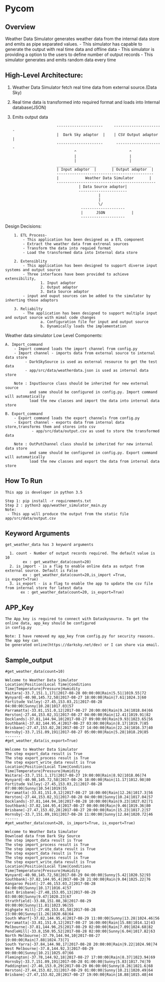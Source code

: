 # Pycom
Overview
--------
  Weather Data Simulator generates weather data from the internal data store and emits as pipe separated values.
    - This simulator has capable to generate the output with real time data and offline data 
    - This simulator is providing a option to the users to define number of output records
    - This simulator generates and emits random data every time
         
High-Level Architecture: 
-----------------------
 1. Weather Data Simulator fetch real time  data from external source.(Data Sky)
 2. Real time data is transformed into required format and loads into Internal database(JSON)
 3. Emits output data
    
            
                            ---------------------     ----------------------
                            |  Dark Sky adaptor  |    | CSV Output adaptor |
                            ---------------------      ---------------------
                                    ^                        ^
                                    |                        |
                                    |                        |
                            __________________       __________________
                            | Input adaptor  |       | Output adaptor  |
                            --------------------------------------------
                            |            Weather Data Simulator       |
                            ---------------------------------------------
                                      | Data Source adaptor|
                                      ----------------------  
                                               |
                                               |
                                               \/
                                       --------------------
                                       |      JSON            |
                                       --------------------                                      
                                                                      
  Design Decisions:
     
        1. ETL Process-
            - This application has been designed as a ETL component
            - Extract the weather data from extrenal sources
            - Transform the data into requied format
            - Load the transformed data into Internal data store
            
        2. Extensiblity 
            - This application has been designed to support diverse input systems and output source
            - Three interfaces have been provided to achieve extensibility,
                    1. Input adaptor
                    2. Output adaptor
                    3. Data Source adaptor
            - input and ouput sources can be added to the simulator by inherting those adaptors  
             
        3. Reliabilty
            - The application has been designed to support multiple input and output source with mimal code changes
                    a. Configuration file for input and output source
                    b. Dynamically loads the implementation
      
  
  Weather data simulator Low Level Components:
  
    A. Import_command
        - Import command loads the import channel from config.py
        - Import channel - imports data from external source to internal data store
             - DarkSkySource is used as external resource to get the test data
             - app/src/data/weatherdata.json is used as internal data store
        
        Note : InputSource class should be inherited for new external source
               and same should be configured in config.py. Import command will automatically
               load the new classes and import the data into internal data store
        
    B. Export_command
        - Export command loads the export channels from config.py
        - Export channel - exports data from internal data store,transforms them and stores into csv
                - app/src/data/output.csv as used to store the transformed data
                
        Note : OutPutChannel class should be inherited for new internal data store
               and same should be configured in config.py. Export command will automatically
               load the new classes and export the data from internal data store
               
How To Run
----------
    This app is developer in python 3.5
    
    Step 1: pip install -r requirements.txt
    Step 2 : python3 app/weather_simulator_main.py
    Note:
     - This app will produce the output from the static file app/src/data/output.csv

Keyword Arguments
-----------------
    get_weather_data has 3 keyword arguments 
    
      1. count - Number of output records required. The default value is 10
            ex : get_weather_data(count=20)
      2. is_import - is a flag to enable online data as output from external source. Default is False
            ex : get_weather_data(count=20,is_import =True, is_export=True)
      3. is_export - is a flag to enable the app to update the csv file from internal store for latest data
           ex : get_weather_data(count=20, is_export=True)
APP_Key
-------
    The App_key is required to connect with Dataskysource. To get the online data, app_key should be configured
    in config.py
    
    Note: I have removed my app_key from config.py for security reasons. The app key can 
    be generated online(https://darksky.net/dev) or I can share via email.

Sample_output
-------------
    #get_weather_data(count=10)
    
    Welcome to Weather Data Simulator
    Location|Position|Local Time|Conditions Time|Temperature|Pressure|Humidity
    Waitara|-33.7,151.1,171|2017-08-28 00:00:00|Rain|5.51|1019.55|72
    Wynyard|-40.98,145.72,58|2017-08-27 18:00:00|Rain|7.61|1024.3|60
    Fortitude Valley|-27.45,153.03,21|2017-08-28 04:00:00|Sunny|10.28|1017.03|57
    Parramatta|-33.81,151.0,12|2017-08-27 20:00:00|Rain|9.24|1018.84|66
    Herston|-27.44,153.02,31|2017-08-27 04:00:00|Rain|12.41|1019.91|82
    Docklands|-37.81,144.94,10|2017-08-27 09:00:00|Rain|9.93|1023.65|56
    Southbank|-37.82,144.95,4|2017-08-27 03:00:00|Rain|8.17|1019.7|85
    Brisbane|-27.47,153.02,28|2017-08-27 14:00:00|Rain|22.24|1016.37|40
    Hornsby|-33.7,151.09,191|2017-08-27 05:00:00|Rain|5.28|1018.29|85
    -------
    #get_weather_data(is_export=True)
    
    Welcome to Weather Data Simulator
    The step export_data result is True 
    The step export_process result is True 
    The step export_write_data result is True 
    Location|Position|Local Time|Conditions Time|Temperature|Pressure|Humidity
    Waitara|-33.7,151.1,171|2017-08-27 19:00:00|Rain|8.92|1018.06|74
    Wynyard|-40.98,145.72,58|2017-08-26 18:00:00|Rain|11.17|1012.98|80
    Fortitude Valley|-27.45,153.03,21|2017-08-28 07:00:00|Sunny|10.54|1019|55
    Parramatta|-33.81,151.0,12|2017-08-27 18:00:00|Rain|12.26|1017.3|56
    Herston|-27.44,153.02,31|2017-08-28 04:00:00|Sunny|10.24|1017.04|57
    Docklands|-37.81,144.94,10|2017-08-28 10:00:00|Rain|9.23|1027.02|71
    Southbank|-37.82,144.95,4|2017-08-27 00:00:00|Rain|9.46|1019.36|80
    Brisbane|-27.47,153.02,28|2017-08-27 20:00:00|Rain|15.23|1017.2|57
    Hornsby|-33.7,151.09,191|2017-08-28 11:00:00|Sunny|12.84|1020.72|46
    ------
    #get_weather_data(count=20, is_import=True, is_export=True)
    
    Welcome to Weather Data Simulator
    Download data from Dark Sky Source
    The step import_data result is True 
    The step import_process result is True 
    The step import_write_data result is True 
    The step export_data result is True 
    The step export_process result is True 
    The step export_write_data result is True 
    Location|Position|Local Time|Conditions Time|Temperature|Pressure|Humidity
    Wynyard|-40.98,145.72,58|2017-08-29 04:00:00|Sunny|5.42|1020.52|93
    Southbank|-37.82,144.95,4|2017-08-28 21:00:00|Rain|9.04|1025.22|76
    Kangaroo Point|-27.46,153.03,2|2017-08-28 04:00:00|Sunny|10.17|1016.4|57
    East Brisbane|-27.48,153.05,13|2017-08-29 03:00:00|Sunny|9.47|1020.23|67
    Strathfield|-33.88,151.08,38|2017-08-29 09:00:00|Sunny|11.81|1023.96|55
    Highgate Hill|-27.48,153.01,58|2017-08-28 23:00:00|Sunny|11.26|1020.68|64
    South Wharf|-37.82,144.95,4|2017-08-29 11:00:00|Sunny|13.28|1024.46|56
    Parramatta|-33.81,151.0,12|2017-08-27 16:00:00|Rain|15.88|1014.12|43
    Melbourne|-37.81,144.96,25|2017-08-29 02:00:00|Rain|7.09|1024.68|82
    PendleHill|-33.8,150.95,52|2017-08-28 02:00:00|Sunny|6.04|1017.82|63
    North Melbourne|-37.79,144.94,10|2017-08-27 19:00:00|Rain|7.88|1024.73|71
    South Yarra|-37.84,144.98,17|2017-08-28 20:00:00|Rain|9.22|1024.98|74
    West Melbourne|-37.8,144.92,3|2017-08-29 09:00:00|Sunny|10.21|1025.07|66
    Flemington|-37.78,144.92,18|2017-08-27 17:00:00|Rain|8.37|1023.94|69
    Hornsby|-33.7,151.09,191|2017-08-28 01:00:00|Sunny|5.83|1017.74|70
    Paddington|-27.46,153.0,29|2017-08-29 06:00:00|Sunny|8.26|1021.6|68
    Herston|-27.44,153.02,31|2017-08-29 01:00:00|Sunny|10.21|1020.49|64
    Brisbane|-27.47,153.02,28|2017-08-27 19:00:00|Rain|18.88|1015.48|44
    
        
            
            
            
